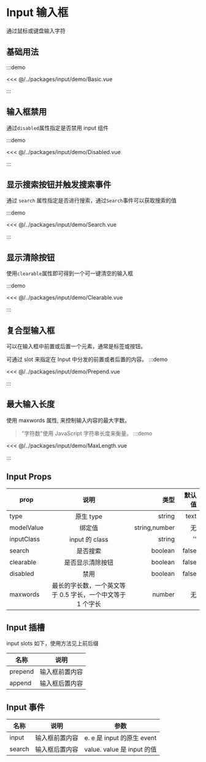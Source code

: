 # Input 输入框

通过鼠标或键盘输入字符

## 基础用法

:::demo

<<< @/../packages/input/demo/Basic.vue

:::

## 输入框禁用

通过`disabled`属性指定是否禁用 input 组件

:::demo

<<< @/../packages/input/demo/Disabled.vue

:::

## 显示搜索按钮并触发搜索事件

通过 `search` 属性指定是否进行搜索，通过`Search`事件可以获取搜索的值

:::demo

<<< @/../packages/input/demo/Search.vue

:::

## 显示清除按钮

使用`clearable`属性即可得到一个可一键清空的输入框

:::demo

<<< @/../packages/input/demo/Clearable.vue

:::

## 复合型输入框

可以在输入框中前置或后置一个元素，通常是标签或按钮。

可通过 slot 来指定在 Input 中分发的前置或者后置的内容。
:::demo

<<< @/../packages/input/demo/Prepend.vue

:::

## 最大输入长度

使用 maxwords 属性, 来控制输入内容的最大字数。

> "字符数"使用 JavaScript 字符串长度来衡量。
> :::demo

<<< @/../packages/input/demo/MaxLength.vue

:::

## Input Props

| prop       |                            说明                            |          类型 | 默认值 |
| ---------- | :--------------------------------------------------------: | ------------: | -----: |
| type       |                         原生 type                          |        string |   text |
| modelValue |                           绑定值                           | string,number |     无 |
| inputClass |                       input 的 class                       |        string |     '' |
| search     |                          是否搜索                          |       boolean |  false |
| clearable  |                      是否显示清除按钮                      |       boolean |  false |
| disabled   |                            禁用                            |       boolean |  false |
| maxwords   | 最长的字长数，一个英文等于 0.5 字长，一个中文等于 1 个字长 |        number |     无 |

## Input 插槽

input slots 如下，使用方法见上前后缀

| 名称    |      说明      |
| ------- | :------------: |
| prepend | 输入框前置内容 |
| append  | 输入框后置内容 |

## Input 事件

| 名称   |      说明      |            参数            |
| ------ | :------------: | :------------------------: |
| input  | 输入框前置内容 | e. e 是 input 的原生 event |
| search | 输入框后置内容 | value. value 是 input 的值 |
